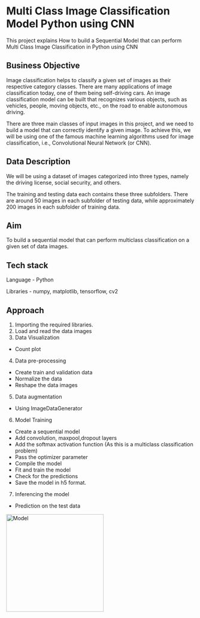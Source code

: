 
# Multi Class Image Classification Model Python using CNN

This project explains How to build a Sequential Model that can perform Multi Class Image Classification in Python using CNN


## Business Objective
Image classification helps to classify a given set of images as their respective category classes. There are many applications of image classification today, one of them being self-driving cars. An image classification model can be built that recognizes various objects, such as vehicles, people, moving objects, etc., on the road to enable autonomous driving.

There are three main classes of input images in this project, and we need to build a model that can correctly identify a given image. To achieve this, we will be using one of the famous machine learning algorithms used for image classification, i.e., Convolutional Neural Network (or CNN).
## Data Description

We will be using a dataset of images categorized into three types, namely the driving license, social security, and others.

The training and testing data each contains these three subfolders. There are around 50 images in each subfolder of testing data, while approximately 200 images in each subfolder of training data.
## Aim

To build a sequential model that can perform multiclass classification on a given set of data images.


## Tech stack

Language - Python

Libraries - numpy, matplotlib, tensorflow, cv2
## Approach

1. Importing the required libraries. 
2. Load and read the data images 
3. Data Visualization 
 - Count plot
4. Data pre-processing 
 - Create train and validation data 
 - Normalize the data 
 - Reshape the data images 
5. Data augmentation 
 - Using ImageDataGenerator 
6. Model Training 
 - Create a sequential model 
 - Add convolution, maxpool,dropout layers  
 - Add the softmax activation function (As this is a multiclass classification problem) 
 - Pass the optimizer parameter 
 - Compile the model  
 - Fit and train the model 
 - Check for the predictions 
 - Save the model in h5 format. 
7. Inferencing the model 
 - Prediction on the test data 
 
<img width="260" alt="Model" src="https://user-images.githubusercontent.com/68806600/212334891-e5745c30-cc7c-495a-826c-e1f3b83b9b2c.PNG">

